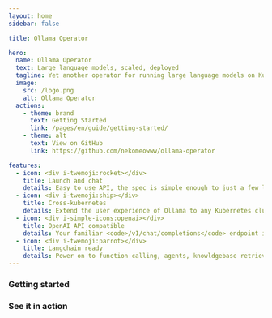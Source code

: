 ```yaml
---
layout: home
sidebar: false

title: Ollama Operator

hero:
  name: Ollama Operator
  text: Large language models, scaled, deployed
  tagline: Yet another operator for running large language models on Kubernetes with ease. Powered by Ollama! 🐫
  image:
    src: /logo.png
    alt: Ollama Operator
  actions:
    - theme: brand
      text: Getting Started
      link: /pages/en/guide/getting-started/
    - theme: alt
      text: View on GitHub
      link: https://github.com/nekomeowww/ollama-operator

features:
  - icon: <div i-twemoji:rocket></div>
    title: Launch and chat
    details: Easy to use API, the spec is simple enough to just a few lines of YAML to deploy a model, and you can chat with it right away.
  - icon: <div i-twemoji:ship></div>
    title: Cross-kubernetes
    details: Extend the user experience of Ollama to any Kubernetes cluster, edge or any cloud infrastructure, with the same spec, and chat with it from anywhere.
  - icon: <div i-simple-icons:openai></div>
    title: OpenAI API compatible
    details: Your familiar <code>/v1/chat/completions</code> endpoint is here, with the same request and response format. No need to change your code or switch to another API.
  - icon: <div i-twemoji:parrot></div>
    title: Langchain ready
    details: Power on to function calling, agents, knowldgebase retrieving. Unleash all the power Langchain has out of box with Ollama Operator.
---
```


<script setup>
import { NuAsciinemaPlayer } from '@nolebase/ui-asciinema'
</script>

### Getting started

<GettingStartedBlocksEn />

### See it in action

<br>

<div w-full rounded-xl overflow-hidden>
  <NuAsciinemaPlayer
    src="/demo.cast"
    :loop="true"
    :autoPlay="true"
    :rows="20"
    :speed="3"
    w-full
  />
</div>
